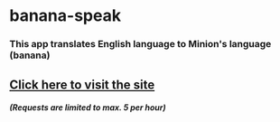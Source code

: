 # banana-speak
 
### This app translates English language to Minion's language (banana)

## [Click here to visit the site](https://yoyominion.netlify.app)

##### (Requests are limited to max. 5 per hour)
